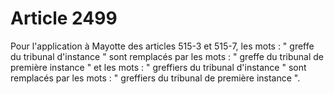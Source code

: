 # Article 2499

Pour l'application à Mayotte des articles 515-3 et 515-7, les mots : " greffe du tribunal d'instance " sont remplacés par les mots : " greffe du tribunal de première instance " et les mots : " greffiers du tribunal d'instance " sont remplacés par les mots : " greffiers du tribunal de première instance ".
